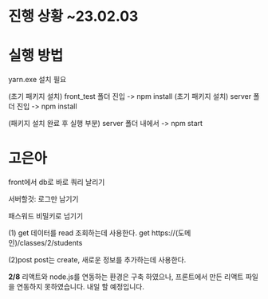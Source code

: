 <h1>진행 상황 ~23.02.03</h1>

# 실행 방법

yarn.exe 설치 필요 

(초기 패키지 설치)
front_test 폴더 진입 -> npm install
(초기 패키지 설치)
server 폴더 진입 -> npm install


(패키지 설치 완료 후 실행 부분)
server 폴더 내에서 -> npm start


# 고은아

front에서 db로 바로 쿼리 날리기

서버할것: 로그만 남기기 

패스워드 비밀키로 넘기기

(1) get
데이터를 read 조회하는데 사용한다.
get https://(도메인)/classes/2/students  

(2)post
post는 create, 새로운 정보를 추가하는데 사용한다.

**2/8**
리액트와 node.js를 연동하는 환경은 구축 하였으나, 프론트에서 만든 리액트 파일을 연동하지 못하였습니다. 내일 할 예정입니다.
